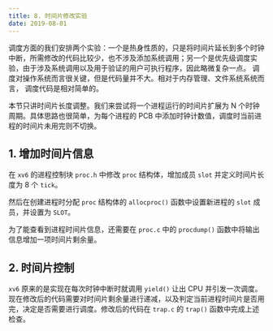 ```yaml
---
title: 8. 时间片修改实验
date: 2019-08-01
---
```


调度方面的我们安排两个实验：一个是热身性质的，只是将时间片延长到多个时钟中断，所需修改的代码比较少，也不涉及添加系统调用；另一个是优先级调度实验，由于涉及系统调用以及用于验证的用户可执行程序，因此略微复杂一点。 调度对操作系统而言很关键，但是代码量并不大。相对于内存管理、文件系统系统而言， 调度代码是相对简单的。

本节只讲时间片长度调整。我们来尝试将一个进程运行的时间片扩展为 N 个时钟周期。具体思路也很简单，为每个进程的 PCB 中添加时钟计数值，调度时当前进程的时间片未用完则不切换。

## 1. 增加时间片信息

在 `xv6` 的进程控制块 `proc.h` 中修改 `proc` 结构体，增加成员 `slot` 并定义时间片长度为 8 个 `tick`。 

然后在创建进程时分配 `proc` 结构体的 `allocproc()` 函数中设置新进程的 `slot` 成员，并设置为 `SLOT`。

为了能查看到进程时间片信息，还需要在 `proc.c` 中的 `procdump()` 函数中将输出信息增加一项时间片剩余量。

## 2. 时间片控制

`xv6` 原来的是实现在每次时钟中断时就调用 `yield()` 让出 CPU 并引发一次调度。现在修改后的代码需要对时间片剩余量进行递减，以及判定当前进程时间片是否用完，决定是否需要进行调度。修改后的代码在 `trap.c` 的 `trap()` 函数中完成上述检查。

 